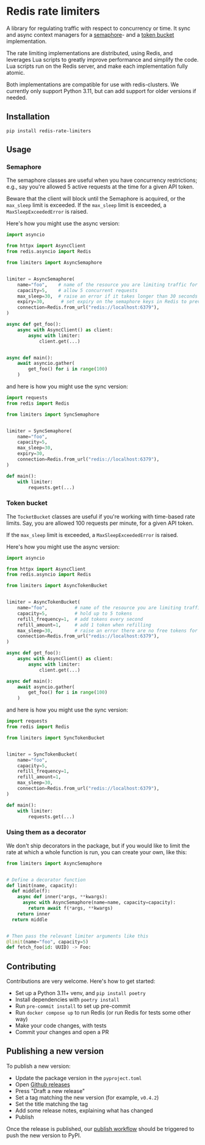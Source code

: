 # Redis rate limiters

A library for regulating traffic with respect to concurrency or time.
It sync and async context managers for a [semaphore](#semaphore)- and a [token bucket](#token-bucket)
implementation.

The rate limiting implementations are distributed, using Redis,
and leverages Lua scripts to greatly improve performance and simplify the code. Lua scripts
run on the Redis server, and make each implementation fully atomic.

Both implementations are compatible for use with redis-clusters.
We currently only support Python 3.11, but can add support for older versions if needed.

## Installation

```
pip install redis-rate-limiters
```

## Usage

### Semaphore

The semaphore classes are useful when you have concurrency restrictions;
e.g., say you're allowed 5 active requests at the time for a given API token.

Beware that the client will block until the Semaphore is acquired,
or the `max_sleep` limit is exceeded. If the `max_sleep` limit is exceeded, a `MaxSleepExceededError` is raised.

Here's how you might use the async version:

```python
import asyncio

from httpx import AsyncClient
from redis.asyncio import Redis

from limiters import AsyncSemaphore


limiter = AsyncSemaphore(
    name="foo",    # name of the resource you are limiting traffic for
    capacity=5,    # allow 5 concurrent requests
    max_sleep=30,  # raise an error if it takes longer than 30 seconds to acquire the semaphore
    expiry=30,      # set expiry on the semaphore keys in Redis to prevent deadlocks
    connection=Redis.from_url("redis://localhost:6379"),
)

async def get_foo():
    async with AsyncClient() as client:
        async with limiter:
            client.get(...)


async def main():
    await asyncio.gather(
        get_foo() for i in range(100)
    )
```

and here is how you might use the sync version:

```python
import requests
from redis import Redis

from limiters import SyncSemaphore


limiter = SyncSemaphore(
    name="foo",
    capacity=5,
    max_sleep=30,
    expiry=30,
    connection=Redis.from_url("redis://localhost:6379"),
)

def main():
    with limiter:
        requests.get(...)
```

### Token bucket

The `TocketBucket` classes are useful if you're working with time-based
rate limits. Say, you are allowed 100 requests per minute, for a given API token.

If the `max_sleep` limit is exceeded, a `MaxSleepExceededError` is raised.

Here's how you might use the async version:

```python
import asyncio

from httpx import AsyncClient
from redis.asyncio import Redis

from limiters import AsyncTokenBucket


limiter = AsyncTokenBucket(
    name="foo",          # name of the resource you are limiting traffic for
    capacity=5,          # hold up to 5 tokens
    refill_frequency=1,  # add tokens every second
    refill_amount=1,     # add 1 token when refilling
    max_sleep=30,        # raise an error there are no free tokens for 30 seconds
    connection=Redis.from_url("redis://localhost:6379"),
)

async def get_foo():
    async with AsyncClient() as client:
        async with limiter:
            client.get(...)

async def main():
    await asyncio.gather(
        get_foo() for i in range(100)
    )
```

and here is how you might use the sync version:

```python
import requests
from redis import Redis

from limiters import SyncTokenBucket


limiter = SyncTokenBucket(
    name="foo",
    capacity=5,
    refill_frequency=1,
    refill_amount=1,
    max_sleep=30,
    connection=Redis.from_url("redis://localhost:6379"),
)

def main():
    with limiter:
        requests.get(...)
```

### Using them as a decorator

We don't ship decorators in the package, but if you would
like to limit the rate at which a whole function is run,
you can create your own, like this:

```python
from limiters import AsyncSemaphore


# Define a decorator function
def limit(name, capacity):
  def middle(f):
    async def inner(*args, **kwargs):
      async with AsyncSemaphore(name=name, capacity=capacity):
        return await f(*args, **kwargs)
    return inner
  return middle


# Then pass the relevant limiter arguments like this
@limit(name="foo", capacity=5)
def fetch_foo(id: UUID) -> Foo:
```

## Contributing

Contributions are very welcome. Here's how to get started:

- Set up a Python 3.11+ venv, and `pip install poetry`
- Install dependencies with `poetry install`
- Run `pre-commit install` to set up pre-commit
- Run `docker compose up` to run Redis (or run Redis for tests some other way)
- Make your code changes, with tests
- Commit your changes and open a PR

## Publishing a new version

To publish a new version:

- Update the package version in the `pyproject.toml`
- Open [Github releases](https://github.com/otovo/redis-rate-limiters/releases)
- Press "Draft a new release"
- Set a tag matching the new version (for example, `v0.4.2`)
- Set the title matching the tag
- Add some release notes, explaining what has changed
- Publish

Once the release is published, our [publish workflow](https://github.com/otovo/redis-rate-limiters/blob/main/.github/workflows/publish.yaml) should be triggered
to push the new version to PyPI.
